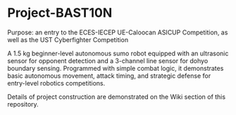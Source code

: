 # Project-BAST10N
Purpose: an entry to the ECES-IECEP UE-Caloocan ASICUP Competition, as well as the UST Cyberfighter Competition

A 1.5 kg beginner-level autonomous sumo robot equipped with an ultrasonic sensor for opponent detection and a 3-channel line sensor for dohyo boundary sensing. Programmed with simple combat logic, it demonstrates basic autonomous movement, attack timing, and strategic defense for entry-level robotics competitions.

Details of project construction are demonstrated on the Wiki section of this repository.
